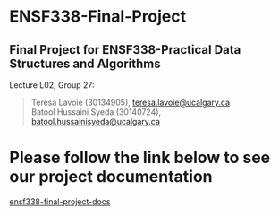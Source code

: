 # ENSF338-Final-Project
## Final Project for ENSF338-Practical Data Structures and Algorithms
Lecture L02, Group 27: <br> 	
> Teresa Lavoie (30134905), teresa.lavoie@ucalgary.ca <br>
> Batool Hussaini Syeda (30140724), batool.hussainisyeda@ucalgary.ca <br>
# Please follow the link below to see our project documentation
[ensf338-final-project-docs](https://tlavo.github.io/ensf338-final-project/)
